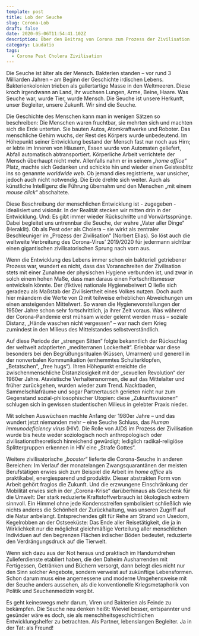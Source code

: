 ```yaml
---
template: post
title: Lob der Seuche
slug: Corona-Lob
draft: false
date: 2020-05-06T11:54:41.102Z
description: Über den Beitrag von Corona zum Prozess der Zivilisation
category: Laudatio
tags:
  - Corona Pest Cholera Zivilisation
---
```

Die Seuche ist älter als der Mensch. Bakterien standen – vor rund 3 Milliarden Jahren – am Beginn der Geschichte irdischen Lebens. Bakterienkolonien trieben als gallertartige Masse in den Weltmeeren. Diese kroch irgendwann an Land, ihr wuchsen Lungen, Arme, Beine, Haare. Was Seuche war, wurde Tier, wurde Mensch. Die Seuche ist unsere Herkunft, unser Begleiter, unsere Zukunft. Wir sind die Seuche.

Die Geschichte des Menschen kann man in wenigen Sätzen so beschreiben: Die Menschen waren fruchtbar, sie mehrten sich und machten sich die Erde untertan. Sie bauten Autos, Atomkraftwerke und Roboter. Das menschliche Gehirn wuchs, der Rest des Körpers wurde unbedeutend. Im Höhepunkt seiner Entwicklung bestand der Mensch fast nur noch aus Hirn; er lebte im Inneren von Häusern, Essen wurde von Automaten geliefert, Abfall automatisch abtransportiert. Körperliche Arbeit verrichtete der Mensch überhaupt nicht mehr. Allenfalls nahm er in seinem „*home office“* Platz, machte sich Gedanken und schickte hin und wieder einen Geistesblitz ins so genannte *worldwide web*. Ob jemand dies registrierte, war unsicher, jedoch auch nicht notwendig. Die Erde drehte sich weiter. Auch als künstliche Intelligenz die Führung übernahm und den Menschen „mit einem *mouse click*“ abschaltete.

Diese Beschreibung der menschlichen Entwicklung ist - zugegeben - idealisiert und visionär. In der Realität stecken wir mitten drin in der Entwicklung. Und: Es gibt immer wieder Rückschritte und Vorwärtssprünge. Dabei begleitet uns untrennbar die Seuche, der wahre „Vater aller Dinge“ (Heraklit). Ob als Pest oder als Cholera – sie wirkt als zentraler Beschleuniger im „Prozess der Zivilisation“ (Norbert Elias). So löst auch die weltweite Verbreitung des Corona-Virus’ 2019/2020 für jedermann sichtbar einen gigantischen zivilisatorischen Sprung nach vorn aus.

Wenn die Entwicklung des Lebens immer schon ein bakteriell getriebener Prozess war, wundert es nicht, dass das Voranschreiten der Zivilisation stets mit einer Zunahme der physischen Hygiene verbunden ist, und zwar in solch einem hohen Maße, dass man daraus einen Fortschrittsmesser entwickeln könnte. Der (fiktive) nationale Hygienebeiwert Ω ließe sich geradezu als Maßstab der Zivilisiertheit eines Volkes nutzen. Doch auch hier mäandern die Werte von Ω mit teilweise erheblichen Abweichungen um einen ansteigenden Mittelwert. So waren die Hygienevorstellungen der 1950er Jahre schon sehr fortschrittlich, ja ihrer Zeit voraus. Was während der Corona-Pandemie erst mühsam wieder gelernt werden muss – soziale Distanz, „Hände waschen nicht vergessen“ – war nach dem Krieg zumindest in den Milieus des Mittelstandes selbstverständlich.

Auf diese Periode der „strengen Sitten“ folgte bekanntlich der Rückschlag der weltweit adaptierten „mediterranen Lockerheit“. Erlebbar war diese besonders bei den Begrüßungsritualen (Küssen, Umarmen) und generell in der nonverbalen Kommunikation (enthemmtes Schulterklopfen, „Betatschen“, „free hugs“). Ihren Höhepunkt erreichte die zwischenmenschliche Distanzlosigkeit mit der „sexuellen Revolution“ der 1960er Jahre. Atavistische Verhaltensnormen, die auf das Mittelalter und früher zurückgehen, wurden wieder zum Trend. Nacktbaden, Sammelschlafräume und sogar Partnertausch gerieten nicht nur zum Gegenstand sozial-philosophischer Utopien: diese „Zukunftsvisionen“ schlugen sich in gewissen studentischen Milieus in gelebter Praxis nieder.

Mit solchen Auswüchsen machte Anfang der 1980er Jahre – und das wundert jetzt niemanden mehr – eine Seuche Schluss, das *Human immunodeficiency virus* (HIV). Die Rolle von AIDS im Prozess der Zivilisation wurde bis heute weder soziologisch noch anthropologisch oder zivilisationstheoretisch hinreichend gewürdigt; lediglich radikal-religiöse Splittergruppen erkennen in HIV eine „Strafe Gottes“.

Weitere zivilisatorische „*booster*“ lieferte die Corona-Seuche in anderen Bereichen: Im Verlauf der monatelangen Zwangsquarantänen der meisten Berufstätigen erwies sich zum Beispiel die Arbeit im *home office* als praktikabel, energiesparend und produktiv. Dieser abstrakten Form von Arbeit gehört fraglos die Zukunft. Und die erzwungene Einschränkung der Mobilität erwies sich in der „Corona-Krise“ darüberhinaus als Geschenk für die Umwelt: Der stark reduzierte Kraftstoffverbrauch ist ökologisch extrem sinnvoll. Ein Himmel ohne jede Kondensstreifen symbolisiert schließlich wie nichts anderes die Schönheit der Zurückhaltung, was unseren Zugriff auf die Natur anbelangt. Entsprechendes gilt für Rehe am Strand von Usedom, Kegelrobben an der Ostseeküste: Das Ende aller Reisetätigkeit, die ja in Wirklichkeit nur die möglichst gleichmäßige Verteilung aller menschlichen Individuen auf den begrenzen Flächen irdischer Böden bedeutet, reduzierte den Verdrängungsdruck auf die Tierwelt.

Wenn sich dazu aus der Not heraus und praktisch im Handumdrehen Zulieferdienste etabliert haben, die den Daheim Ausharrenden mit Fertigessen, Getränken und Büchern versorgt, dann belegt dies nicht nur den Sinn solcher Angebote, sondern verweist auf zukünftige Lebensformen. Schon darum muss eine angemessene und moderne Umgehensweise mit der Seuche anders aussehen, als die konventionelle Kriegsmetaphorik von Politik und Seuchenmedizin vorgibt.

Es geht keineswegs mehr darum, Viren und Bakterien als Feinde zu bekämpfen. Die Seuche neu denken heißt: Wieviel besser, entspannter und gesünder wäre es doch, sie als menschheitsgeschichtlichen Entwicklungshelfer zu betrachten. Als Partner, lebenslangen Begleiter. Ja in der Tat: als Freund!